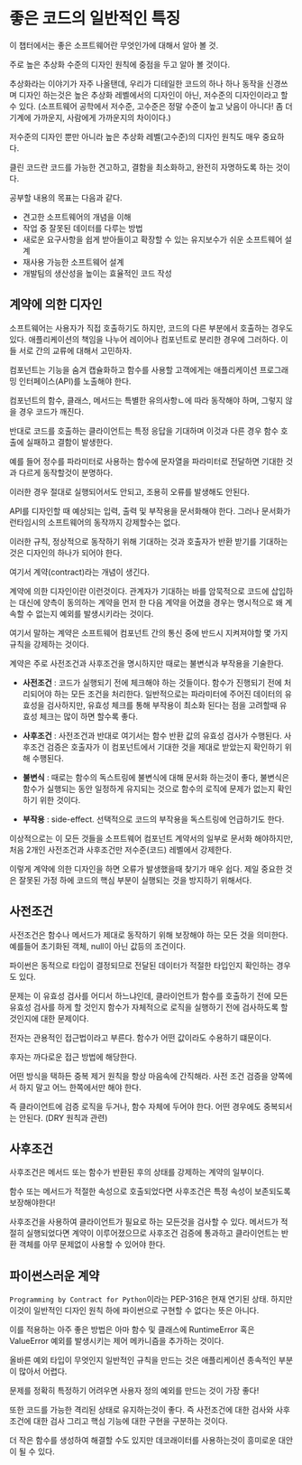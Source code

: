 # 좋은 코드의 일반적인 특징

이 챕터에서는 좋은 소프트웨어란 무엇인가에 대해서 알아 볼 것.

주로 높은 추상화 수준의 디자인 원칙에 중점을 두고 알아 볼 것이다.

추상화라는 이야기가 자주 나올탠데, 우리가 디테일한 코드의 하나 하나 동작을 신경쓰며 디자인 하는것은
높은 추상화 레벨에서의 디자인이 아닌, 저수준의 디자인이라고 할 수 있다. (소프트웨어 공학에서 저수준, 고수준은 정말
수준이 높고 낮음이 아니다! 좀 더 기계에 가까운지, 사람에게 가까운지의 차이이다.)

저수준의 디자인 뿐만 아니라 높은 추상화 레벨(고수준)의 디자인 원칙도 매우 중요하다.

클린 코드란 코드를 가능한 견고하고, 결함을 최소화하고, 완전히 자명하도록 하는 것이다.

공부할 내용의 목표는 다음과 같다.
- 견고한 소프트웨어의 개념을 이해
- 작업 중 잘못된 데이터를 다루는 방법
- 새로운 요구사항을 쉽게 받아들이고 확장할 수 있는 유지보수가 쉬운 소프트웨어 설계
- 재사용 가능한 소프트웨어 설계
- 개발팀의 생산성을 높이는 효율적인 코드 작성

## 계약에 의한 디자인

소프트웨어는 사용자가 직접 호출하기도 하지만, 코드의 다른 부분에서 호출하는 경우도 있다. 
애플리케이션의 책임을 나누어 레이어나 컴포넌트로 분리한 경우에 그러하다. 이들 서로 간의 교류에 대해서 고민하자.

컴포넌트는 기능을 숨겨 캡슐화하고 함수를 사용할 고객에게는 애플리케이션 프로그래밍 인터페이스(API)를 노출해야 한다.

컴포넌트의 함수, 클래스, 메서드는 특별한 유의사항ㄴ에 따라 동작해야 하며, 그렇지 않을 경우 코드가 깨진다.

반대로 코드를 호출하는 클라이언트는 특정 응답을 기대하며 이것과 다른 경우 함수 호출에 실패하고 결함이 발생한다.

예를 들어 정수를 파라미터로 사용하는 함수에 문자열을 파라미터로 전달하면 기대한 것과 다르게 동작할것이 분명하다.

이러한 경우 절대로 실행되어서도 안되고, 조용히 오류를 발생해도 안된다.

API를 디자인할 때 예상되는 입력, 출력 및 부작용을 문서화해야 한다. 그러나 문서화가 런타임시의 소프트웨어의 동작까지 강제할수는 없다.

이러한 규칙, 정상적으로 동작하기 위해 기대하는 것과 호출자가 반환 받기를 기대하는 것은 디자인의 하나가 되어야 한다.

여기서 계약(contract)라는 개념이 생긴다.

계약에 의한 디자인이란 이런것이다. 관계자가 기대하는 바를 암묵적으로 코드에 삽입하는 대신에 양측이 동의하는 계약을 먼저 한 다음
계약을 어겼을 경우는 명시적으로 왜 계속할 수 없는지 예외를 발생시키라는 것이다.

여기서 말하는 계약은 소프트웨어 컴포넌트 간의 통신 중에 반드시 지켜져야할 몇 가지 규칙을 강제하는 것이다.

계약은 주로 사전조건과 사후조건을 명시하지만 때로는 불변식과 부작용을 기술한다.

- **사전조건** : 코드가 실행되기 전에 체크해야 하는 것들이다. 함수가 진행되기 전에 처리되어야 하는 모든 조건을 처리한다. 
  일반적으로는 파라미터에 주어진 데이터의 유효성을 검사하지만, 유효성 체크를 통해 부작용이 최소화 된다는 점을 고려할때 
  유효성 체크는 많이 하면 할수록 좋다.
  
- **사후조건** : 사전조건과 반대로 여기서는 함수 반환 값의 유효성 검사가 수행된다. 사후조건 검증은
  호출자가 이 컴포넌트에서 기대한 것을 제대로 받았는지 확인하기 위해 수행된다.
  
- **불변식** : 때로는 함수의 독스트링에 불변식에 대해 문서화 하는것이 좋다, 불변식은 함수가 실행되는 동안
  일정하게 유지되는 것으로 함수의 로직에 문제가 없는지 확인하기 위한 것이다.
  
- **부작용** : side-effect. 선택적으로 코드의 부작용을 독스트링에 언급하기도 한다.

이상적으로는 이 모든 것들을 소프트웨어 컴포넌트 계약서의 일부로 문서화 해야하지만, 처음 2개인 사전조건과 사후조건만
저수준(코드) 레벨에서 강제한다.

이렇게 계약에 의한 디자인을 하면 오류가 발생했을때 찾기가 매우 쉽다. 제일 중요한 것은 잘못된 가정 하에 코드의 핵심 부분이 실행되는 것을 방지하기 위해서다.

## 사전조건

사전조건은 함수나 메서드가 제대로 동작하기 위해 보장해야 하는 모든 것을 의미한다. 예를들어 초기화된 객체, null이 아닌 값등의 조건이다.

파이썬은 동적으로 타입이 결정되므로 전달된 데이터가 적절한 타입인지 확인하는 경우도 있다. 

문제는 이 유효성 검사를 어디서 하느냐인데, 클라이언트가 함수를 호출하기 전에 모든 유효성 검사를 하게 할 것인지
함수가 자체적으로 로직을 실행하기 전에 검사하도록 할 것인지에 대한 문제이다.

전자는 관용적인 접근법이라고 부른다. 함수가 어떤 값이라도 수용하기 떄문이다.

후자는 까다로운 접근 방법에 해당한다.

어떤 방식을 택하든 중복 제거 원칙을 항상 마음속에 간직해라. 사전 조건 검증을 양쪽에서 하지 말고 어느 한쪽에서만 해야 한다.

즉 클라이언트에 검증 로직을 두거나, 함수 자체에 두어야 한다. 어떤 경우에도 중복되서는 안된다. (DRY 원칙과 관련)

## 사후조건

사후조건은 메서드 또는 함수가 반환된 후의 상태를 강제하는 계약의 일부이다.

함수 또는 메서드가 적절한 속성으로 호출되었다면 사후조건은 특정 속성이 보존되도록 보장해야한다!

사후조건을 사용하여 클라이언트가 필요로 하는 모든것을 검사할 수 있다. 메서드가 적절히 실행되었다면 계약이 이루어졌으므로
사후조건 검증에 통과하고 클라이언트는 반환 객체를 아무 문제없이 사용할 수 있어야 한다.

## 파이썬스러운 계약

`Programming by Contract for Python`이라는 PEP-316은 현재 연기된 상태. 하지만 이것이
일반적인 디자인 원칙 하에 파이썬으로 구현할 수 없다는 뜻은 아니다.

이를 적용하는 아주 좋은 방법은 아마 함수 및 클래스에 RuntimeError 혹은 ValueError 예외를 발생시키는 제어 메카니즘을 추가하는 것이다.

올바른 예외 타입이 무엇인지 일반적인 규칙을 만드는 것은 애플리케이션 종속적인 부분이 많아서 어렵다.

문제를 정확히 특정하기 어려우면 사용자 정의 예외를 만드는 것이 가장 좋다!

또한 코드를 가능한 격리된 상태로 유지하는것이 좋다. 즉 사전조건에 대한 검사와 사후조건에 대한 검사 그리고 핵심 기능에 대한 구현을 구분하는 것이다.

더 작은 함수를 생성하여 해결할 수도 있지만 데코래이터를 사용하는것이 흥미로운 대안이 될 수 있다.

